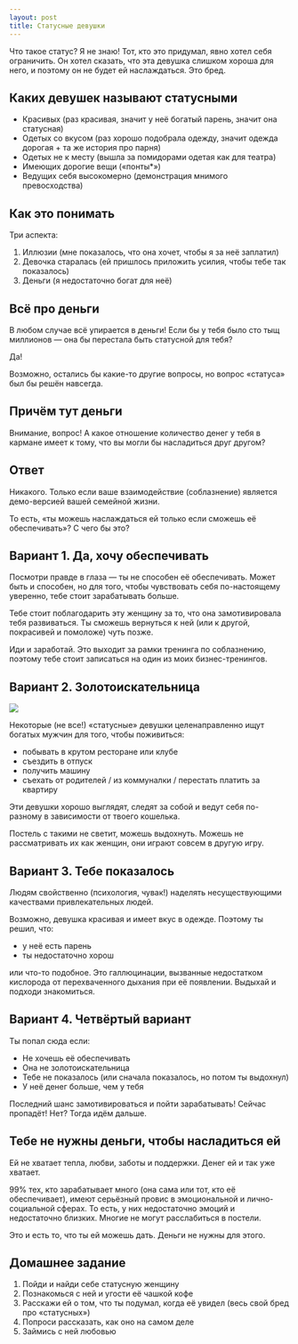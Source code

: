 ```yaml
---
layout: post
title: Статусные девушки
---
```


Что такое статус? Я не знаю! Тот, кто это придумал, явно хотел себя ограничить. Он хотел сказать, что эта девушка слишком хороша для него, и поэтому он не будет ей наслаждаться. Это бред.

## Каких девушек называют статусными

* Красивых (раз красивая, значит у неё богатый парень, значит она статусная)
* Одетых со вкусом (раз хорошо подобрала одежду, значит одежда дорогая + та же история про парня)
* Одетых не к месту (вышла за помидорами одетая как для театра)
* Имеющих дорогие вещи («понты*»)
* Ведущих себя высокомерно (демонстрация мнимого превосходства)

## Как это понимать

Три аспекта:

1. Иллюзии (мне показалось, что она хочет, чтобы я за неё заплатил)
2. Девочка старалась (ей пришлось приложить усилия, чтобы тебе так показалось)
3. Деньги (я недостаточно богат для неё)

## Всё про деньги

В любом случае всё упирается в деньги! Если бы у тебя было сто тыщ миллионов — она бы перестала быть статусной для тебя?

Да!

Возможно, остались бы какие-то другие вопросы, но вопрос «статуса» был бы решён навсегда.

## Причём тут деньги

Внимание, вопрос! А какое отношение количество денег у тебя в кармане имеет к тому, что вы могли бы насладиться друг другом?

## Ответ

Никакого. Только если ваше взаимодействие (соблазнение) является демо-версией вашей семейной жизни.

То есть, «ты можешь наслаждаться ей только если сможешь её обеспечивать»? С чего бы это?

## Вариант 1. Да, хочу обеспечивать

Посмотри правде в глаза — ты не способен её обеспечивать. Может быть и способен, но для того, чтобы чувствовать себя по-настоящему уверенно, тебе стоит зарабатывать больше.

Тебе стоит поблагодарить эту женщину за то, что она замотивировала тебя развиваться. Ты сможешь вернуться к ней (или к другой, покрасивей и помоложе) чуть позже.

Иди и заработай. Это выходит за рамки тренинга по соблазнению, поэтому тебе стоит записаться на один из моих бизнес-тренингов.

## Вариант 2. Золотоискательница

![](http://www.chicagonow.com/such-is-life/files/2011/08/money-girl.jpg)

Некоторые (не все!) «статусные» девушки целенаправленно ищут богатых мужчин для того, чтобы поживиться:

* побывать в крутом ресторане или клубе
* съездить в отпуск
* получить машину
* съехать от родителей / из коммуналки / перестать платить за квартиру

Эти девушки хорошо выглядят, следят за собой и ведут себя по-разному в зависимости от твоего кошелька.

Постель с такими не светит, можешь выдохнуть. Можешь не рассматривать их как женщин, они играют совсем в другую игру.

## Вариант 3. Тебе показалось

Людям свойственно (психология, чувак!) наделять несуществующими качествами привлекательных людей.

Возможно, девушка красивая и имеет вкус в одежде. Поэтому ты решил, что:

* у неё есть парень
* ты недостаточно хорош

или что-то подобное. Это галлюцинации, вызванные недостатком кислорода от перехваченного дыхания при её появлении. Выдыхай и подходи знакомиться.

## Вариант 4. Четвёртый вариант

Ты попал сюда если:

* Не хочешь её обеспечивать
* Она не золотоискательница
* Тебе не показалось (или сначала показалось, но потом ты выдохнул)
* У неё денег больше, чем у тебя

Последний шанс замотивироваться и пойти зарабатывать! Сейчас пропадёт! Нет? Тогда идём дальше.

## Тебе не нужны деньги, чтобы насладиться ей

Ей не хватает тепла, любви, заботы и поддержки. Денег ей и так уже хватает.

99% тех, кто зарабатывает много (она сама или тот, кто её обеспечивает), имеют серьёзный провис в эмоциональной и лично-социальной сферах. То есть, у них недостаточно эмоций и недостаточно близких. Многие не могут расслабиться в постели.

Это и есть то, что ты ей можешь дать. Деньги не нужны для этого.

## Домашнее задание

1. Пойди и найди себе статусную женщину
2. Познакомься с ней и угости её чашкой кофе
3. Расскажи ей о том, что ты подумал, когда её увидел (весь свой бред про «статусных»)
4. Попроси рассказать, как оно на самом деле
5. Займись с ней любовью
